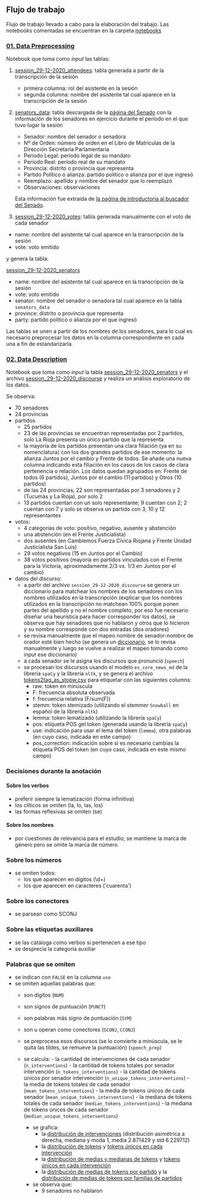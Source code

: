 ## Flujo de trabajo

Flujo de trabajo llevado a cabo para la elaboración del trabajo. Las notebooks comentadas se encuentran en la carpeta [notebooks](./notebooks/)

### [01. Data Preprocessing](./notebooks/01-data-preprocessing.ipynb)

Notebook que toma como _input_ las tablas:

1. [session_29-12-2020_attendees](./data/session_29-12-2020_attendees.csv): tabla generada a partir de la transcripción de la sesión

    - primera columna: rol del asistente en la sesión
    - segunda columna: nombre del asistente tal cual aparece en la transcripción de la sesión

2. [senators_data](./data/senators_data.csv): tabla descargada de la [página del Senado](https://www.senado.gob.ar/senadores/Historico/Fecha) con la información de los senadores en ejercicio durante el período en el que tuvo lugar la sesión

    - Senador: nombre del senador o senadora
    - Nº de Orden: número de orden en el Libro de Matrículas de la Dirección Secretaría Parlamentaria
    - Período Legal: período legal de su mandato
    - Período Real: período real de su mandato
    - Provincia: distrito o provincia que representa
    - Partido Político o alianza: partido político o alianza por el que ingresó
    - Reemplazo: apellido y nombre del senador que lo reemplazó
    - Observaciones: observaciones

    Esta información fue extraída de [la paǵina de introductoria al buscador del Senado](https://www.senado.gob.ar/senadores/Historico/Introduccion).

3. [session_29-12-2020_votes](session_29-12-2020_votes.csv): tabla generada manualmente con el voto de cada senador

- name: nombre del asistente tal cual aparece en la transcripción de la sesión
- vote: voto emitido

y genera la tabla:

[session_29-12-2020_senators](./data/session_29-12-2020_senators.csv)

- name: nombre del asistente tal cual aparece en la transcripción de la sesión
- vote: voto emitido
- senator: nombre del senador o senadora tal cual aparece en la tabla `senators_data`
- province: distrito o provincia que representa
- party: partido político o alianza por el que ingresó

Las tablas se unen a partir de los nombres de los senadores, para lo cual es necesario preprocesar los datos en la columna correspondiente en cada una a fin de estandarizarla.

### [02. Data Description](./notebooks/02-data-description.ipynb)

Notebook que toma como _input_ la tabla [session_29-12-2020_senators](./data/session_29-12-2020_senators.csv) y el archivo [session_29-12-2020_discourse](./data/session_29-12-2020_discourse.xml) y realiza un análisis exploratorio de los datos.

Se observa:

- 70 senadores
- 24 provincias
- partidos
  - 25 partidos
  - 23 de las provincias se encuentran representadas por 2 partidos, solo La Rioja presenta un único partido que la representa
  - la mayoría de los partidos presentan una clara filiación (ya en su nomenclatura) con los dos grandes partidos de ese momento: la alianza Juntos por el cambio y Frente de todos. Se añade una nueva columna indicando esta filiación en los casos de los casos de clara pertenencia o relación. Los datos quedan agrupados en: Frente de todos (6 partidos), Juntos por el cambio (11 partidos) y Otros (10 partidos)
  - de las 24 provincias, 22 son representadas por 3 senadores y 2 (Tucumás y La Rioja), por solo 2
  - 13 partidos cuentan con un solo representante; 9 cuentan con 2; 2 cuentan con 7 y solo se observa un partido con 3, 10 y 12 representantes
- votos:
  - 4 categorías de voto: positivo, negativo, ausente y abstención
  - una abstención (en el Frente Justicialista)
  - dos ausentes (en Cambiemos Fuerza Cívica Riojana y Frente Unidad Justicialista San Luis)
  - 29 votos negativos (15 en Juntos por el Cambio)
  - 38 votos positivos (mayoría en partidos vinculados con el Frente para la Victoria, aproximadamente 2/3 vs. 1/3 en Juntos por el cambio)
- datos del discurso:
  - a partir del archivo `session_29-12-2020_discourse` se genera un diccionario para matchear los nombres de los senadores con los nombres utilizados en la transcripción (explicar que los nombres utilizados en la transcripción no matchean 100% porque ponen partes del apellido y no el nombre completo, por eso fue necesario diseñar una heurística para hacer corresponder los datos),  se observa que hay senadores que no hablaron y otros que lo hicieron y su nombre corresponde con dos entradas (dos oradores)
  - se revisa manualmente que el mapeo nombre de senador-nombre de orador esté bien hecho (se genera un [diccionario](./notebooks/map_name2speaker.json), se lo revisa manualmente y luego se vuelve a realizar el mapeo tomando como input ese diccionario)
  - a cada senador se le asigna los discursos que pronunció (`speech`)
  - se procesan los discursos usando el modelo `es_core_news_md` de la librería `spaCy` y la librería `nltk`, y se genera el archivo [tokens2tag_as_stopw.csv](./data/tokens2tag_as_stopw.csv) para etiquetar con las siguientes columns:
    - raw: token en minúscula
    - F: frecuencia absoluta observada
    - f: frecuencia relativa (F/sum(F))
    - stemm: token stemizado (utilizando el stemmer `Snowball` en español de la librería `nltk`)
    - lemma: token lematizado (utilizando la librería `spaCy`)
    - pos: etiqueta POS gel token (generada usando la librería `spaCy`)
    - use: indicación para usar el lema del token (`lemma`), otra palabras (en cuyo caso, indicada en este campo)
    - pos_correction: indicación sobre si es necesario cambias la etiqueta POS del token (en cuyo caso, indicada en este mismo campo)

### Decisiones durante la anotación

#### Sobre los verbos

- preferir siempre la lematización (forma infinitiva)
- los clíticos se omiten (la, lo, las, los)
- las formas reflexivas se omiten (se)

#### Sobre los nombres

- por cuestiones de relevancia para el estudio, se mantiene la marca de género pero se omite la marca de número

### Sobre los números

- se omiten todos:
  - los que aparecen en dígitos (\\d+)
  - los que aparecen en caracteres ('cuarenta')

### Sobre los conectores

- se parsean como SCONJ

### Sobre las etiquetas auxiliares

- se las cataloga como verbos si pertenecen a ese tipo
- se desprecia la categoría auxiliar

### Palabras que se omiten

- se indican con `FALSE` en la columna `use`
- se omiten aquellas palabras que:
  - son dígitos (`NUM`)
  - son signos de puntuación (`PUNCT`)
  - son palabras más signo de puntuación (`SYM`)
  - son u operan como conectores (`SCONJ`, `CCONJ`)

  - se preprocesa esos discursos (se lo convierte a minúscula, se le quita las tildes, se remueve la puntuación) (`speech_prep`)
  - se calcula:
        - la cantidad de intervenciones de cada senador (`n_interventions`)
        - la cantidad de tokens totales por senador intervención (`n_tokens_interventions`)
        - la cantidad de tokens únicos por senador intervención (`n_unique_tokens_interventions`)
        - la media de tokens totales de cada senador (`mean_tokens_interventions`)
        - la media de tokens únicos de cada senador (`mean_unique_tokens_interventions`)
        - la mediana de tokens totales de cada senador (`median_tokens_interventions`)
        - la mediana de tokens únicos de cada senador (`median_unique_tokens_interventions`)
    - se grafica:
        - la [distribución de intervenciones](./visualizations/distrib_boxplot_interventions.png) (distribución asimétrica a derecha, mediana y moda 1, media 2.871429 y std 6.229712)
        - la [distribución de tokens](./visualizations/distrib_boxplot_n_tokens_interventions.png) y [tokens únicos en cada intervención](./visualizations/distrib_boxplot_n_unique_tokens_interventions.png)
        - la [distribución de medias y medianas de tokens](./visualizations/distrib_boxplot_tokens.png) y [tokens únicos en cada intervención](./visualizations/distrib_boxplot_tokens_uniq.png)
        - la [distribución de medias de tokens por partido](./visualizations/distrib_boxplot_mean_tokens_party.png) y la [distribución de medias de tokens por familias de partidos](./visualizations/)
    - se observa que:
        - 9 senadores no hablaron
